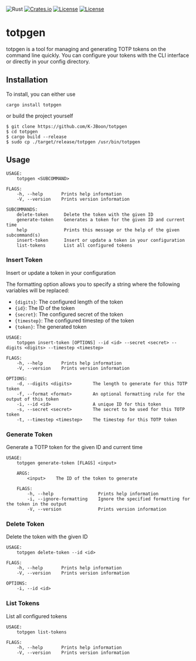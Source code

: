 ![Rust](https://github.com/K-JBoon/totpgen/workflows/Rust/badge.svg)
[![Crates.io](https://img.shields.io/crates/v/totpgen?style=flat-square)](https://crates.io/crates/totpgen)
[![License](https://img.shields.io/badge/license-Apache%202.0-blue?style=flat-square)](https://github.com/K-JBoon/totpgen/blob/master/LICENSE-APACHE)
[![License](https://img.shields.io/badge/license-MIT-blue?style=flat-square)](https://github.com/K-JBoon/totpgen/blob/master/LICENSE-MIT)


# totpgen

totpgen is a tool for managing and generating TOTP tokens on the command line quickly. You can
configure your tokens with the CLI interface or directly in your config directory.

## Installation

To install, you can either use

```
cargo install totpgen
```

or build the project yourself

```
$ git clone https://github.com/K-JBoon/totpgen
$ cd totpgen
$ cargo build --release
$ sudo cp ./target/release/totpgen /usr/bin/totpgen
```

## Usage

```
USAGE:
    totpgen <SUBCOMMAND>

FLAGS:
    -h, --help       Prints help information
    -V, --version    Prints version information

SUBCOMMANDS:
    delete-token      Delete the token with the given ID
    generate-token    Generates a token for the given ID and current time
    help              Prints this message or the help of the given subcommand(s)
    insert-token      Insert or update a token in your configuration
    list-tokens       List all configured tokens
```

### Insert Token

Insert or update a token in your configuration

The formatting option allows you to specify a string where the following variables will be replaced:

- `{digits}`: The configured length of the token
- `{id}`: The ID of the token
- `{secret}`: The configured secret of the token
- `{timestep}`: The configured timestep of the token
- `{token}`: The generated token

```
USAGE:
    totpgen insert-token [OPTIONS] --id <id> --secret <secret> --digits <digits> --timestep <timestep>

FLAGS:
    -h, --help       Prints help information
    -V, --version    Prints version information

OPTIONS:
    -d, --digits <digits>        The length to generate for this TOTP token
    -f, --format <format>        An optional formatting rule for the output of this token
    -i, --id <id>                A unique ID for this token
    -s, --secret <secret>        The secret to be used for this TOTP token
    -t, --timestep <timestep>    The timestep for this TOTP token
```

### Generate Token

Generate a TOTP token for the given ID and current time

```
USAGE:
    totpgen generate-token [FLAGS] <input>

    ARGS:
        <input>    The ID of the token to generate

    FLAGS:
        -h, --help                 Prints help information
        -i, --ignore-formatting    Ignore the specified formatting for the token in the output
        -V, --version              Prints version information
```

### Delete Token

Delete the token with the given ID

```
USAGE:
    totpgen delete-token --id <id>

FLAGS:
    -h, --help       Prints help information
    -V, --version    Prints version information

OPTIONS:
    -i, --id <id>
```

### List Tokens

List all configured tokens

```
USAGE:
    totpgen list-tokens

FLAGS:
    -h, --help       Prints help information
    -V, --version    Prints version information
```
